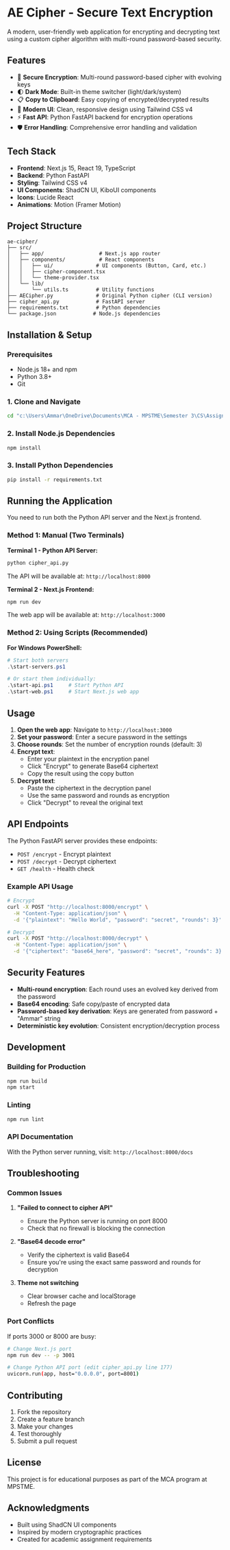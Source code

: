 # AE Cipher - Secure Text Encryption

A modern, user-friendly web application for encrypting and decrypting text using a custom cipher algorithm with multi-round password-based security.

## Features

- 🔐 **Secure Encryption**: Multi-round password-based cipher with evolving keys
- 🌓 **Dark Mode**: Built-in theme switcher (light/dark/system)
- 📋 **Copy to Clipboard**: Easy copying of encrypted/decrypted results
- 🎨 **Modern UI**: Clean, responsive design using Tailwind CSS v4
- ⚡ **Fast API**: Python FastAPI backend for encryption operations
- 🛡️ **Error Handling**: Comprehensive error handling and validation

## Tech Stack

- **Frontend**: Next.js 15, React 19, TypeScript
- **Backend**: Python FastAPI
- **Styling**: Tailwind CSS v4
- **UI Components**: ShadCN UI, KiboUI components
- **Icons**: Lucide React
- **Animations**: Motion (Framer Motion)

## Project Structure

```
ae-cipher/
├── src/
│   ├── app/                  # Next.js app router
│   ├── components/           # React components
│   │   ├── ui/              # UI components (Button, Card, etc.)
│   │   ├── cipher-component.tsx
│   │   └── theme-provider.tsx
│   └── lib/
│       └── utils.ts         # Utility functions
├── AECipher.py              # Original Python cipher (CLI version)
├── cipher_api.py            # FastAPI server
├── requirements.txt         # Python dependencies
└── package.json            # Node.js dependencies
```

## Installation & Setup

### Prerequisites

- Node.js 18+ and npm
- Python 3.8+
- Git

### 1. Clone and Navigate

```bash
cd "c:\Users\Ammar\OneDrive\Documents\MCA - MPSTME\Semester 3\CS\Assignment1\ae-cipher"
```

### 2. Install Node.js Dependencies

```bash
npm install
```

### 3. Install Python Dependencies

```bash
pip install -r requirements.txt
```

## Running the Application

You need to run both the Python API server and the Next.js frontend.

### Method 1: Manual (Two Terminals)

**Terminal 1 - Python API Server:**
```bash
python cipher_api.py
```
The API will be available at: `http://localhost:8000`

**Terminal 2 - Next.js Frontend:**
```bash
npm run dev
```
The web app will be available at: `http://localhost:3000`

### Method 2: Using Scripts (Recommended)

**For Windows PowerShell:**
```powershell
# Start both servers
.\start-servers.ps1

# Or start them individually:
.\start-api.ps1     # Start Python API
.\start-web.ps1     # Start Next.js web app
```

## Usage

1. **Open the web app**: Navigate to `http://localhost:3000`
2. **Set your password**: Enter a secure password in the settings
3. **Choose rounds**: Set the number of encryption rounds (default: 3)
4. **Encrypt text**: 
   - Enter your plaintext in the encryption panel
   - Click "Encrypt" to generate Base64 ciphertext
   - Copy the result using the copy button
5. **Decrypt text**:
   - Paste the ciphertext in the decryption panel
   - Use the same password and rounds as encryption
   - Click "Decrypt" to reveal the original text

## API Endpoints

The Python FastAPI server provides these endpoints:

- `POST /encrypt` - Encrypt plaintext
- `POST /decrypt` - Decrypt ciphertext  
- `GET /health` - Health check

### Example API Usage

```bash
# Encrypt
curl -X POST "http://localhost:8000/encrypt" \
  -H "Content-Type: application/json" \
  -d '{"plaintext": "Hello World", "password": "secret", "rounds": 3}'

# Decrypt
curl -X POST "http://localhost:8000/decrypt" \
  -H "Content-Type: application/json" \
  -d '{"ciphertext": "base64_here", "password": "secret", "rounds": 3}'
```

## Security Features

- **Multi-round encryption**: Each round uses an evolved key derived from the password
- **Base64 encoding**: Safe copy/paste of encrypted data
- **Password-based key derivation**: Keys are generated from password + "Ammar" string
- **Deterministic key evolution**: Consistent encryption/decryption process

## Development

### Building for Production

```bash
npm run build
npm start
```

### Linting

```bash
npm run lint
```

### API Documentation

With the Python server running, visit: `http://localhost:8000/docs`

## Troubleshooting

### Common Issues

1. **"Failed to connect to cipher API"**
   - Ensure the Python server is running on port 8000
   - Check that no firewall is blocking the connection

2. **"Base64 decode error"**
   - Verify the ciphertext is valid Base64
   - Ensure you're using the exact same password and rounds for decryption

3. **Theme not switching**
   - Clear browser cache and localStorage
   - Refresh the page

### Port Conflicts

If ports 3000 or 8000 are busy:

```bash
# Change Next.js port
npm run dev -- -p 3001

# Change Python API port (edit cipher_api.py line 177)
uvicorn.run(app, host="0.0.0.0", port=8001)
```

## Contributing

1. Fork the repository
2. Create a feature branch
3. Make your changes
4. Test thoroughly
5. Submit a pull request

## License

This project is for educational purposes as part of the MCA program at MPSTME.

## Acknowledgments

- Built using ShadCN UI components
- Inspired by modern cryptographic practices
- Created for academic assignment requirements
